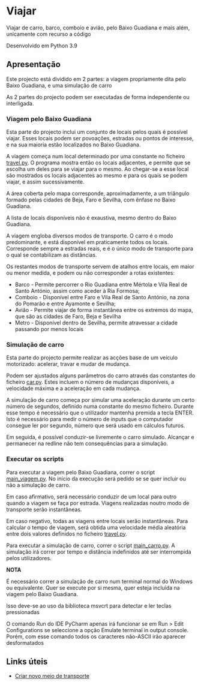 # Viajar

Viajar de carro, barco, comboio e avião, pelo Baixo Guadiana e mais além, unicamente com recurso a código

Desenvolvido em Python 3.9

## Apresentação

Este projecto está dividido em 2 partes: a viagem propriamente dita pelo Baixo Guadiana, e uma simulação de carro

As 2 partes do projecto podem ser executadas de forma independente ou interligada.

### Viagem pelo Baixo Guadiana

Esta parte do projecto inclui um conjunto de locais pelos quais é possível viajar.
Esses locais podem ser povoações, estradas ou pontos de interesse, e na sua maioria estão localizados no Baixo Guadiana.

A viagem começa num local determinado por uma constante no ficheiro [travel.py](https://github.com/migueldgoncalves/Viajar/blob/master/src/travel/main/travel.py).
O programa mostra então os locais adjacentes, e permite que se escolha um deles para se viajar para o mesmo.
Ao chegar-se a esse local são mostrados os locais adjacentes ao mesmo e para os quais se podem viajar, e assim sucessivamente.

A área coberta pelo mapa corresponde, aproximadamente, a um triângulo formado pelas cidades de Beja, Faro e Sevilha, com ênfase no Baixo Guadiana.

A lista de locais disponíveis não é exaustiva, mesmo dentro do Baixo Guadiana.

A viagem engloba diversos modos de transporte.
O carro é o modo predominante, e está disponível em praticamente todos os locais.
Corresponde sempre a estradas reais, e é o único modo de transporte para o qual se contabilizam as distâncias.

Os restantes modos de transporte servem de atalhos entre locais, em maior ou menor medida, e podem ou não corresponder a rotas existentes:

- Barco - Permite percorrer o Rio Guadiana entre Mértola e Vila Real de Santo António, assim como aceder à Ria Formosa;
- Comboio - Disponível entre Faro e Vila Real de Santo António, na zona do Pomarão e entre Ayamonte e Sevilha;
- Avião - Permite viajar de forma instantânea entre os extremos do mapa, que são as cidades de Faro, Beja e Sevilha
- Metro - Disponível dentro de Sevilha, permite atravessar a cidade passando por menos locais

### Simulação de carro

Esta parte do projecto permite realizar as acções base de um veículo motorizado: acelerar, travar e mudar de mudança.

Podem ser ajustados alguns parâmetros do carro através das constantes do ficheiro [car.py](https://github.com/migueldgoncalves/Viajar/blob/master/src/car/car.py).
Estes incluem o número de mudanças disponíveis, a velocidade máxima e a aceleração em cada mudança.

A simulação de carro começa por simular uma aceleração durante um certo número de segundos, definido numa constante do mesmo ficheiro.
Durante esse tempo é necessário que o utilizador mantenha premida a tecla ENTER.
Isto é necessário para medir o número de inputs que o computador consegue ler por segundo, número que será usado em cálculos futuros.

Em seguida, é possível conduzir-se livremente o carro simulado.
Alcançar e permanecer na redline não tem consequências para a simulação.

### Executar os scripts

Para executar a viagem pelo Baixo Guadiana, correr o script [main_viagem.py](https://github.com/migueldgoncalves/Viajar/blob/master/src/main_viagem.py).
No início da execução será pedido se se quer incluir ou não a simulação de carro.

Em caso afirmativo, será necessário conduzir de um local para outro quando a viagem se faça por estrada.
Viagens realizadas noutro modo de transporte serão instantâneas.

Em caso negativo, todas as viagens entre locais serão instantâneas.
Para calcular o tempo de viagem, será obtida uma velocidade média aleatória entre dois valores definidos no ficheiro [travel.py](https://github.com/migueldgoncalves/Viajar/blob/master/src/travel/main/travel.py).

Para executar a simulação de carro, correr o script [main_carro.py](https://github.com/migueldgoncalves/Viajar/blob/master/src/main_carro.py).
A simulação irá correr por tempo e distância indefinidos até ser interrompida pelos utilizadores.

**NOTA**

É necessário correr a simulação de carro num terminal normal do Windows ou equivalente.
Quer se execute por si mesma, quer esteja incluída na viagem pelo Baixo Guadiana.

Isso deve-se ao uso da biblioteca msvcrt para detectar e ler teclas pressionadas

O comando Run do IDE PyCharm apenas irá funcionar se em Run > Edit Configurations se seleccione a opção Emulate terminal in output console.
Porém, com esse comando todos os caracteres não-ASCII irão aparecer desformatados

## Links úteis

* [Criar novo meio de transporte](https://github.com/migueldgoncalves/Viajar/blob/master/docs/create_new_means_transport.md)